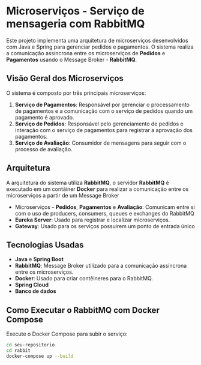 
# **Microserviços - Serviço de mensageria com RabbitMQ**

Este projeto implementa uma arquitetura de microserviços desenvolvidos com Java e Spring para gerenciar pedidos e pagamentos. O sistema realiza a comunicação assíncrona entre os microserviços de **Pedidos** e **Pagamentos** usando o Message Broker - **RabbitMQ**.

## **Visão Geral dos Microserviços**

O sistema é composto por três principais microserviços:

1. **Serviço de Pagamentos**: Responsável por gerenciar o processamento de pagamentos e a comunicação com o serviço de pedidos quando um pagamento é aprovado.
2. **Serviço de Pedidos**: Responsável pelo gerenciamento de pedidos e interação com o serviço de pagamentos para registrar a aprovação dos pagamentos.
2. **Serviço de Avaliação**: Consumidor de mensagens para seguir com o processo de avaliação.


## **Arquitetura**

A arquitetura do sistema utiliza **RabbitMQ**, o servidor **RabbitMQ** é executado em um contâiner **Docker** para realizar a comunicação entre os microserviços a partir de um Message Broker

- Microserviços - **Pedidos**, **Pagamentos** e **Avaliação**: Comunicam entre si com o uso de producers, consumers, queues e exchanges do RabbitMQ
- **Eureka Server**: Usado para registrar e localizar microserviços.
- **Gateway**: Usado para os serviços possuirem um ponto de entrada único


## **Tecnologias Usadas**

- **Java** e **Spring Boot**
- **RabbitMQ**: Message Broker utilizado para a comunicação assíncrona entre os microserviços.
- **Docker**: Usado para criar contêineres para o RabbitMQ.
- **Spring Cloud**
- **Banco de dados**

## Como Executar o RabbitMQ com Docker Compose

Execute o Docker Compose para subir o serviço:

```bash
cd seu-repositorio
cd rabbit
docker-compose up --build
